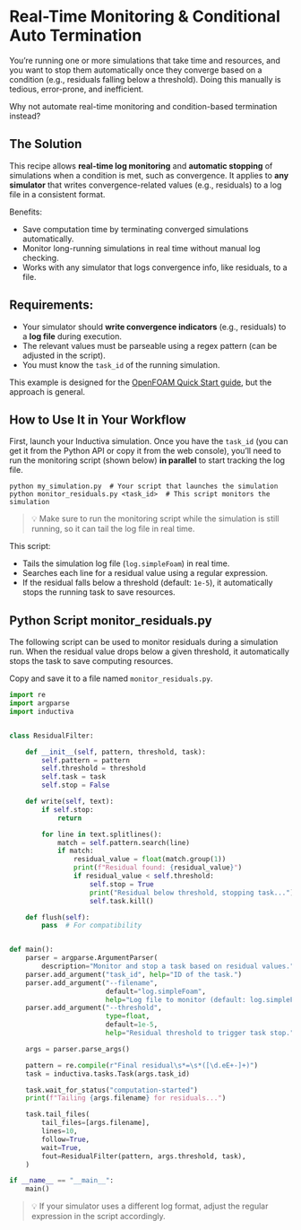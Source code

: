 # Real-Time Monitoring & Conditional Auto Termination

You’re running one or more simulations that take time and resources, and you want to stop them automatically once they converge based on a condition (e.g., residuals falling below a threshold). Doing this manually is tedious, error-prone, and inefficient.

Why not automate real-time monitoring and condition-based termination instead?

## The Solution

This recipe allows **real-time log monitoring** and **automatic stopping** of simulations when a condition is met, such as convergence. It applies to **any simulator** that writes convergence-related values (e.g., residuals) to a log file in a consistent format.

Benefits:
- Save computation time by terminating converged simulations automatically.
- Monitor long-running simulations in real time without manual log checking.
- Works with any simulator that logs convergence info, like residuals, to a file.


## Requirements:
- Your simulator should **write convergence indicators** (e.g., residuals) to a **log file** during execution.
- The relevant values must be parseable using a regex pattern (can be adjusted in the script).
- You must know the `task_id` of the running simulation.

This example is designed for the [OpenFOAM Quick Start guide](https://inductiva.ai/guides/openfoam/quick-start), but the approach is general.


## How to Use It in Your Workflow
First, launch your Inductiva simulation. Once you have the `task_id` (you can get it from the Python API or copy it from the web console), you’ll need to run the monitoring script (shown below) **in parallel** to start tracking the log file.

```
python my_simulation.py  # Your script that launches the simulation
python monitor_residuals.py <task_id>  # This script monitors the simulation
```

> 💡 Make sure to run the monitoring script while the simulation is still running, so it can tail the log file in real time.


This script:
- Tails the simulation log file (`log.simpleFoam`) in real time.
- Searches each line for a residual value using a regular expression.
- If the residual falls below a threshold (default: `1e-5`), it automatically stops the running task to save resources.


## Python Script monitor_residuals.py
The following script can be used to monitor residuals during a simulation run. When the residual value drops below a given threshold, it automatically stops the task to save computing resources.

Copy and save it to a file named `monitor_residuals.py`.


```python
import re
import argparse
import inductiva


class ResidualFilter:

    def __init__(self, pattern, threshold, task):
        self.pattern = pattern
        self.threshold = threshold
        self.task = task
        self.stop = False

    def write(self, text):
        if self.stop:
            return

        for line in text.splitlines():
            match = self.pattern.search(line)
            if match:
                residual_value = float(match.group(1))
                print(f"Residual found: {residual_value}")
                if residual_value < self.threshold:
                    self.stop = True
                    print("Residual below threshold, stopping task...")
                    self.task.kill()

    def flush(self):
        pass  # For compatibility


def main():
    parser = argparse.ArgumentParser(
        description="Monitor and stop a task based on residual values.")
    parser.add_argument("task_id", help="ID of the task.")
    parser.add_argument("--filename",
                        default="log.simpleFoam",
                        help="Log file to monitor (default: log.simpleFoam).")
    parser.add_argument("--threshold",
                        type=float,
                        default=1e-5,
                        help="Residual threshold to trigger task stop.")

    args = parser.parse_args()

    pattern = re.compile(r"Final residual\s*=\s*([\d.eE+-]+)")
    task = inductiva.tasks.Task(args.task_id)

    task.wait_for_status("computation-started")
    print(f"Tailing {args.filename} for residuals...")

    task.tail_files(
        tail_files=[args.filename],
        lines=10,
        follow=True,
        wait=True,
        fout=ResidualFilter(pattern, args.threshold, task),
    )

if __name__ == "__main__":
    main()
```

> 💡 If your simulator uses a different log format, adjust the regular expression in the script accordingly.
